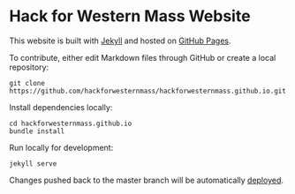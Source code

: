 # Hack for Western Mass Website

This website is built with [Jekyll](https://jekyllrb.com/) and hosted on [GitHub Pages](https://help.github.com/articles/using-jekyll-as-a-static-site-generator-with-github-pages/).

To contribute, either edit Markdown files through GitHub or create a local repository:
```
git clone https://github.com/hackforwesternmass/hackforwesternmass.github.io.git
```

Install dependencies locally:
```
cd hackforwesternmass.github.io
bundle install
```

Run locally for development:

```
jekyll serve
```

Changes pushed back to the master branch will be automatically [deployed](https://hackforwesternmass.github.io).


